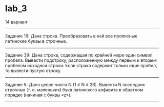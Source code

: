 # lab_3
14 вариант
_________________________________________________________________________________
Задание 16:
 Дана строка. Преобразовать в ней все прописные латинские буквы в строчные.
_________________________________________________________________________________
Задание 39:
Дана строка, содержащая по крайней мере один символ пробела.
Вывести подстроку, расположенную между первым и вторым пробелом исходной строки.
Если строка содержит только один пробел, то вывести пустую строку.
_________________________________________________________________________________
Задание 5:
Дано целое число N (1 ≤ N ≤ 26).
Вывести N последних строчных (т. е. маленьких)
букв латинского алфавита в обратном порядке (начиная с буквы «z»).
_________________________________________________________________________________

